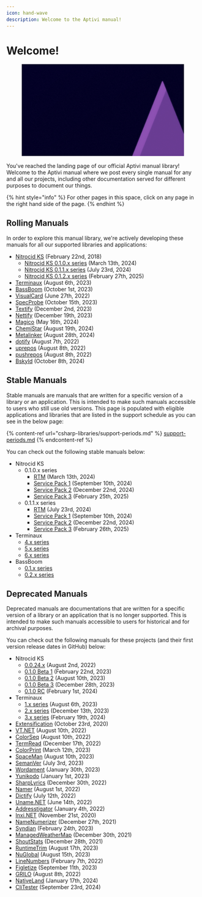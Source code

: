 ```yaml
---
icon: hand-wave
description: Welcome to the Aptivi manual!
---
```


# Welcome!

<figure><img src=".gitbook/assets/aptivi-bg-2k.png" alt=""><figcaption></figcaption></figure>

You've reached the landing page of our official Aptivi manual library! Welcome to the Aptivi manual where we post every single manual for any and all our projects, including other documentation served for different purposes to document our things.

{% hint style="info" %}
For other pages in this space, click on any page in the right hand side of the page.
{% endhint %}

## Rolling Manuals

In order to explore this manual library, we're actively developing these manuals for all our supported libraries and applications:

* [Nitrocid KS](https://app.gitbook.com/o/fj052nYlsxW9IdL3bsZj/s/yhORwVwuIgJMLsQRqN3S/) (February 22nd, 2018)
  * [Nitrocid KS 0.1.0.x series](https://app.gitbook.com/o/fj052nYlsxW9IdL3bsZj/s/8WTX95xf6ky54JzTCqMT/) (March 13th, 2024)
  * [Nitrocid KS 0.1.1.x series](https://app.gitbook.com/o/fj052nYlsxW9IdL3bsZj/s/dBjQVxqHLo7AzH0V9tdH/) (July 23rd, 2024)
  * [Nitrocid KS 0.1.2.x series](https://app.gitbook.com/o/fj052nYlsxW9IdL3bsZj/s/dDPcLxEVE2Wr3wAIGfTA/) (February 27th, 2025)
* [Terminaux](https://app.gitbook.com/o/fj052nYlsxW9IdL3bsZj/s/G0KrE9Uk2AiblqjWtpAo/) (August 6th, 2023)
* [BassBoom](https://app.gitbook.com/o/fj052nYlsxW9IdL3bsZj/s/izAJoIbtQw1BdIlE4DBz/) (October 1st, 2023)
* [VisualCard](https://app.gitbook.com/o/fj052nYlsxW9IdL3bsZj/s/bEvVwD4FK7bX7p8XtIPH/) (June 27th, 2022)
* [SpecProbe](https://app.gitbook.com/o/fj052nYlsxW9IdL3bsZj/s/HwStOOqLbZN15cxkDYf6/) (October 15th, 2023)
* [Textify](https://app.gitbook.com/o/fj052nYlsxW9IdL3bsZj/s/NaUWjRlaBR1k5rO42Zy8/) (December 2nd, 2023)
* [Nettify](https://app.gitbook.com/o/fj052nYlsxW9IdL3bsZj/s/VAbPWc0zpDgwlfwTfz6I/) (December 19th, 2023)
* [Magico](https://app.gitbook.com/o/fj052nYlsxW9IdL3bsZj/s/9HplJs3O1ssgO7jfgDx1/) (May 16th, 2024)
* [ChemiStar](https://app.gitbook.com/o/fj052nYlsxW9IdL3bsZj/s/H6gL7ccNICZN4KuBgv7R/) (August 19th, 2024)
* [Metalinker](https://app.gitbook.com/o/fj052nYlsxW9IdL3bsZj/s/rdtoofqFunX1AovOs36M/) (August 28th, 2024)
* [dotify](https://app.gitbook.com/o/fj052nYlsxW9IdL3bsZj/s/CHqY7BBVZrSqzuO3OfoP/) (August 7th, 2022)
* [uprepos](https://app.gitbook.com/o/fj052nYlsxW9IdL3bsZj/s/CEFibJCowoMpXmn9L2tu/) (August 8th, 2022)
* [pushrepos](https://app.gitbook.com/o/fj052nYlsxW9IdL3bsZj/s/1tJTHYAgZoCnZw6dNbfu/) (August 8th, 2022)
* [BskyId](https://app.gitbook.com/o/fj052nYlsxW9IdL3bsZj/s/RRjvnvAeaoBNYAhzAnv0/) (October 8th, 2024)

## Stable Manuals

Stable manuals are manuals that are written for a specific version of a library or an application. This is intended to make such manuals accessible to users who still use old versions. This page is populated with eligible applications and libraries that are listed in the support schedule as you can see in the below page:

{% content-ref url="csharp-libraries/support-periods.md" %}
[support-periods.md](csharp-libraries/support-periods.md)
{% endcontent-ref %}

You can check out the following stable manuals below:

* Nitrocid KS
  * 0.1.0.x series
    * [RTM](https://app.gitbook.com/o/fj052nYlsxW9IdL3bsZj/s/6SuJr8TEJ774XHJd2U2D/) (March 13th, 2024)
    * [Service Pack 1](https://app.gitbook.com/o/fj052nYlsxW9IdL3bsZj/s/KBgZy6xqjdYb7KIbxI6u/) (September 10th, 2024)
    * [Service Pack 2](https://app.gitbook.com/o/fj052nYlsxW9IdL3bsZj/s/Jykbx4O47VXdoe2Rclr6/) (December 22nd, 2024)
    * [Service Pack 3](https://app.gitbook.com/o/fj052nYlsxW9IdL3bsZj/s/9jbbb7C25pUis5THBdBT/) (February 25th, 2025)
  * 0.1.1.x series
    * [RTM](https://app.gitbook.com/o/fj052nYlsxW9IdL3bsZj/s/CQjuvibJ7lmVV8tNNZLy/) (July 23rd, 2024)
    * [Service Pack 1](https://app.gitbook.com/o/fj052nYlsxW9IdL3bsZj/s/bGshDttFEiEtQFRmImJk/) (September 10th, 2024)
    * [Service Pack 2](https://app.gitbook.com/o/fj052nYlsxW9IdL3bsZj/s/UEEEG0B7Uk04yjOhgDwT/) (December 22nd, 2024)
    * [Service Pack 3](https://app.gitbook.com/o/fj052nYlsxW9IdL3bsZj/s/iT2DBrNZjRgvA3UQ0pzl/) (February 26th, 2025)
* Terminaux
  * [4.x series](https://app.gitbook.com/o/fj052nYlsxW9IdL3bsZj/s/LICzQPcJvzuBfJRHqvLy/)
  * [5.x series](https://app.gitbook.com/o/fj052nYlsxW9IdL3bsZj/s/AwolIeCEQSaYeA2rJwE5/)
  * [6.x series](https://app.gitbook.com/o/fj052nYlsxW9IdL3bsZj/s/TQS2U00Papqc2LMhftr5/)
* BassBoom
  * [0.1.x series](https://app.gitbook.com/o/fj052nYlsxW9IdL3bsZj/s/fHtfhhJqL7cSA3V4vRjG/)
  * [0.2.x series](https://app.gitbook.com/o/fj052nYlsxW9IdL3bsZj/s/VEwnv6SUh5piF7crh1UN/)

## Deprecated Manuals

Deprecated manuals are documentations that are written for a specific version of a library or an application that is no longer supported. This is intended to make such manuals accessible to users for historical and for archival purposes.

You can check out the following manuals for these projects (and their first version release dates in GitHub) below:

* Nitrocid KS
  * [0.0.24.x](https://app.gitbook.com/o/fj052nYlsxW9IdL3bsZj/s/CSgCBCfc3J15ygiqIgeT/) (August 2nd, 2022)
  * [0.1.0 Beta 1](https://app.gitbook.com/o/fj052nYlsxW9IdL3bsZj/s/Ad5vIFTQSlbQ4N2BpB8m/) (February 22nd, 2023)
  * [0.1.0 Beta 2](https://app.gitbook.com/o/fj052nYlsxW9IdL3bsZj/s/RoaqpM3GSf9vXxRAagbV/) (August 10th, 2023)
  * [0.1.0 Beta 3](https://app.gitbook.com/o/fj052nYlsxW9IdL3bsZj/s/kfeoFVXA0LPgBamKZDG4/) (December 28th, 2023)
  * [0.1.0 RC](https://app.gitbook.com/o/fj052nYlsxW9IdL3bsZj/s/3mRuFh68DHtbpLXUGDzq/) (February 1st, 2024)
* Terminaux
  * [1.x series](https://app.gitbook.com/o/fj052nYlsxW9IdL3bsZj/s/IcD1aLc5jxHMwvslhJIP/) (August 6th, 2023)
  * [2.x series](https://app.gitbook.com/o/fj052nYlsxW9IdL3bsZj/s/BAbXedIZJ6HPa9EGmSYt/) (December 13th, 2023)
  * [3.x series](https://app.gitbook.com/o/fj052nYlsxW9IdL3bsZj/s/OmlwECCRQY4XJQJZaeLc/) (February 19th, 2024)
* [Extensification](https://app.gitbook.com/o/fj052nYlsxW9IdL3bsZj/s/28rYUbSLKvSrDJNWIOgb/) (October 23rd, 2020)
* [VT.NET](https://app.gitbook.com/o/fj052nYlsxW9IdL3bsZj/s/YbiNE2YaQVvLe5eb2Plm/) (August 10th, 2022)
* [ColorSeq](https://app.gitbook.com/o/fj052nYlsxW9IdL3bsZj/s/0sPzHIuVZpxZqrzvLJtN/) (August 10th, 2022)
* [TermRead](https://app.gitbook.com/o/fj052nYlsxW9IdL3bsZj/s/SOH6CRs7Z73BRumEEwAl/) (December 17th, 2022)
* [ColorPrint](https://app.gitbook.com/o/fj052nYlsxW9IdL3bsZj/s/Imflessx1jbhva08mQ6b/) (March 12th, 2023)
* [SpaceMan](https://app.gitbook.com/o/fj052nYlsxW9IdL3bsZj/s/QcOtrN0kYDuAJSguTKq9/) (August 10th, 2023)
* [SemanVer](https://app.gitbook.com/o/fj052nYlsxW9IdL3bsZj/s/ipwTdjgOoxN8yQZrAOAS/) (July 3rd, 2023)
* [Wordament](https://app.gitbook.com/o/fj052nYlsxW9IdL3bsZj/s/bemhb6DLBhTYC7YWsf65/) (January 30th, 2023)
* [Yunikodo](https://app.gitbook.com/o/fj052nYlsxW9IdL3bsZj/s/TP7vhabrcqNxS5ULgj7C/) (January 1st, 2023)
* [SharpLyrics](https://app.gitbook.com/o/fj052nYlsxW9IdL3bsZj/s/sYjMbuNYzQzQEEr6viR5/) (December 30th, 2022)
* [Namer](https://app.gitbook.com/o/fj052nYlsxW9IdL3bsZj/s/gmP2CdmfwirIpCISUoX8/) (August 1st, 2022)
* [Dictify](https://app.gitbook.com/o/fj052nYlsxW9IdL3bsZj/s/CLfor3lFMsQEhVHONx0W/) (July 12th, 2022)
* [Uname.NET](https://app.gitbook.com/o/fj052nYlsxW9IdL3bsZj/s/PJ9JtV3lBrWpndTFwWFf/) (June 14th, 2022)
* [Addresstigator](https://app.gitbook.com/o/fj052nYlsxW9IdL3bsZj/s/icEpWD7kr8x6ZyhmQGmy/) (January 4th, 2022)
* [Inxi.NET](https://app.gitbook.com/o/fj052nYlsxW9IdL3bsZj/s/WHzmdQubKp4VAgEVv4Tn/) (November 21st, 2020)
* [NameNumerizer](https://app.gitbook.com/o/fj052nYlsxW9IdL3bsZj/s/MaQgUN4fo1MA3OoneV6U/) (December 27th, 2021)
* [Syndian](https://app.gitbook.com/o/fj052nYlsxW9IdL3bsZj/s/vC9rAOcHe1ObQG1BOhpk/) (February 24th, 2023)
* [ManagedWeatherMap](https://app.gitbook.com/o/fj052nYlsxW9IdL3bsZj/s/O5QWs7DVC7cKxdeRCtJG/) (December 30th, 2021)
* [ShoutStats](https://app.gitbook.com/o/fj052nYlsxW9IdL3bsZj/s/tQGoDpWNfsRbg1lubvZv/) (December 28th, 2021)
* [RuntimeTrim](https://app.gitbook.com/o/fj052nYlsxW9IdL3bsZj/s/HHvCGPmwa15wX61ha9q1/) (August 17th, 2023)
* [NuGlobal](https://app.gitbook.com/o/fj052nYlsxW9IdL3bsZj/s/oXZePHny2kKnXSRgQcCY/) (August 15th, 2023)
* [LineNumbers](https://app.gitbook.com/o/fj052nYlsxW9IdL3bsZj/s/Q2utkHRX8dnqAEqdRmwA/) (February 7th, 2022)
* [Figletize](https://app.gitbook.com/o/fj052nYlsxW9IdL3bsZj/s/ImPNBShiE2aqA6pDyeiZ/) (September 11th, 2023)
* [GRILO](https://app.gitbook.com/o/fj052nYlsxW9IdL3bsZj/s/BLR1Eu9QDGfIEp3maSdB/) (August 8th, 2022)
* [NativeLand](https://app.gitbook.com/o/fj052nYlsxW9IdL3bsZj/s/fYMTi8Sn3P5AV5dsvntW/) (January 17th, 2024)
* [CliTester](https://app.gitbook.com/o/fj052nYlsxW9IdL3bsZj/s/QTj9EuIV9YhegMLkJiQR/) (September 23rd, 2024)
